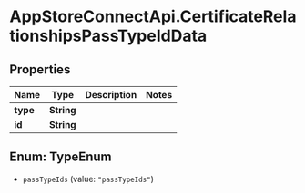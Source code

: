 # AppStoreConnectApi.CertificateRelationshipsPassTypeIdData

## Properties

Name | Type | Description | Notes
------------ | ------------- | ------------- | -------------
**type** | **String** |  | 
**id** | **String** |  | 



## Enum: TypeEnum


* `passTypeIds` (value: `"passTypeIds"`)




